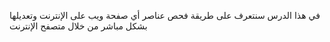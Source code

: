 في هذا الدرس سنتعرف على طريقة فحص عناصر أي صفحة ويب على الإنترنت وتعديلها بشكل مباشر من خلال متصفح الإنترنت